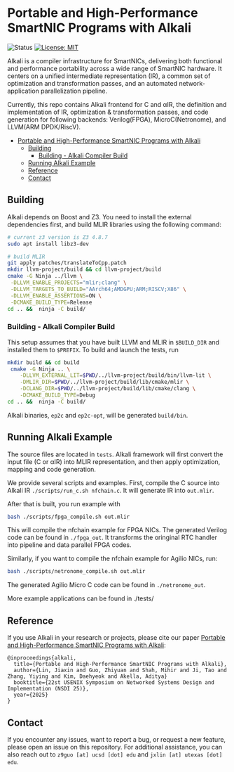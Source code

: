 # Portable and High-Performance SmartNIC Programs with Alkali

![Status](https://img.shields.io/badge/Version-Experimental-green.svg)
[![License: MIT](https://img.shields.io/badge/License-MIT-yellow.svg)](https://opensource.org/licenses/MIT)

Alkali is a compiler infrastructure for SmartNICs, delivering both functional and performance portability across a wide range of SmartNIC hardware. It centers on a unified intermediate representation (IR), a common set of optimization and transformation passes, and an automated network-application parallelization pipeline.


Currently, this repo contains Alkali frontend for C and αIR, the definition and implementation of IR, optimization & transformation passes, and code generation for following backends: Verilog(FPGA), MicroC(Netronome), and LLVM(ARM DPDK/RiscV).




- [Portable and High-Performance SmartNIC Programs with Alkali](#portable-and-high-performance-smartnic-programs-with-alkali)
  - [Building](#building)
    - [Building - Alkali Compiler Build](#building---alkali-compiler-build)
  - [Running Alkali Example](#running-alkali-example)
  - [Reference](#reference)
  - [Contact](#contact)



## Building

Alkali depends on Boost and Z3. You need to install the external dependencies first, and build MLIR libraries using the following command:

```sh
# current z3 version is Z3 4.8.7
sudo apt install libz3-dev

# build MLIR
git apply patches/translateToCpp.patch
mkdir llvm-project/build && cd llvm-project/build
cmake -G Ninja ../llvm \
 -DLLVM_ENABLE_PROJECTS="mlir;clang" \
 -DLLVM_TARGETS_TO_BUILD="AArch64;AMDGPU;ARM;RISCV;X86" \
 -DLLVM_ENABLE_ASSERTIONS=ON \
 -DCMAKE_BUILD_TYPE=Release 
cd .. &&  ninja -C build/
```

### Building - Alkali Compiler Build

This setup assumes that you have built LLVM and MLIR in `$BUILD_DIR` and installed them to `$PREFIX`. To build and launch the tests, run
```sh
mkdir build && cd build
 cmake -G Ninja .. \
    -DLLVM_EXTERNAL_LIT=$PWD/../llvm-project/build/bin/llvm-lit \
    -DMLIR_DIR=$PWD/../llvm-project/build/lib/cmake/mlir \
    -DCLANG_DIR=$PWD/../llvm-project/build/lib/cmake/clang \
    -DCMAKE_BUILD_TYPE=Debug
cd .. &&  ninja -C build/
```

Alkali binaries, `ep2c` and `ep2c-opt`, will be generated `build/bin`.

## Running Alkali Example

The source files are located in `tests`.
Alkali framework will first convert the input file (C or αIR) into MLIR representation, and then apply optimization, mapping and code generation.

We provide several scripts and examples.
First, compile the C source into Alkali IR `./scripts/run_c.sh nfchain.c`. It will generate IR into `out.mlir`. 

After that is built, you run example with
```sh
bash ./scripts/fpga_compile.sh out.mlir
```
This will compile the nfchain example for FPGA NICs. The generated Verilog code can be found in `./fpga_out`. It transforms the oringinal RTC handler into pipeline and data parallel FPGA codes.

Similarly, if you want to compile the nfchain example for Agilio NICs, run:
```sh
bash ./scripts/netronome_compile.sh out.mlir
```
The generated Agilio Micro C code can be found in `./netronome_out`.

More example applications can be found in ./tests/

## Reference

If you use Alkali in your research or projects, please cite our paper [Portable and High-Performance SmartNIC Programs with Alkali](https://www.usenix.org/conference/nsdi25/presentation/lin-jiaxin):

```
@inproceedings{alkali,
  title={Portable and High-Performance SmartNIC Programs with Alkali},
  author={Lin, Jiaxin and Guo, Zhiyuan and Shah, Mihir and Ji, Tao and Zhang, Yiying and Kim, Daehyeok and Akella, Aditya}
  booktitle={22st USENIX Symposium on Networked Systems Design and Implementation (NSDI 25)},
  year={2025}
}
```

## Contact

If you encounter any issues, want to report a bug, or request a new feature, please open an issue on this repository.
For additional assistance, you can also reach out to
`z9guo [at] ucsd [dot] edu` and `jxlin [at] utexas [dot] edu`.